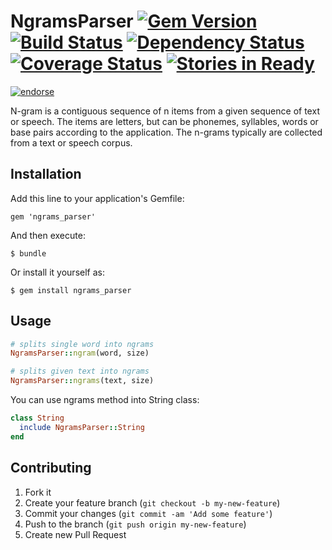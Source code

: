 # NgramsParser [![Gem Version](https://badge.fury.io/rb/ngrams_parser.png)](http://badge.fury.io/rb/ngrams_parser) [![Build Status](https://travis-ci.org/fractalsoft/ngrams_parser.png)](https://travis-ci.org/fractalsoft/ngrams_parser) [![Dependency Status](https://gemnasium.com/fractalsoft/ngrams_parser.png)](https://gemnasium.com/fractalsoft/ngrams_parser) [![Coverage Status](https://coveralls.io/repos/fractalsoft/ngrams_parser/badge.png)](https://coveralls.io/r/fractalsoft/ngrams_parser) [![Stories in Ready](https://badge.waffle.io/fractalsoft/ngrams_parser.png)](http://waffle.io/fractalsoft/ngrams_parser)
[![endorse](https://api.coderwall.com/torrocus/endorsecount.png)](https://coderwall.com/torrocus)

N-gram is a contiguous sequence of n items from a given sequence of text or speech. The items are letters, but can be phonemes, syllables, words or base pairs according to the application. The n-grams typically are collected from a text or speech corpus.

## Installation

Add this line to your application's Gemfile:

    gem 'ngrams_parser'

And then execute:

    $ bundle

Or install it yourself as:

    $ gem install ngrams_parser

## Usage

```ruby
# splits single word into ngrams
NgramsParser::ngram(word, size)

# splits given text into ngrams
NgramsParser::ngrams(text, size)
```

You can use ngrams method into String class:

```ruby
class String
  include NgramsParser::String
end
```

## Contributing

1. Fork it
2. Create your feature branch (`git checkout -b my-new-feature`)
3. Commit your changes (`git commit -am 'Add some feature'`)
4. Push to the branch (`git push origin my-new-feature`)
5. Create new Pull Request
